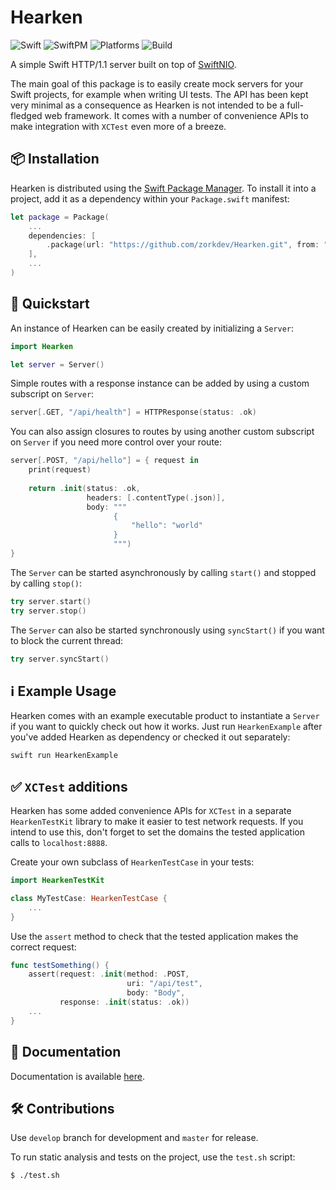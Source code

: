 # Hearken

![Swift](https://img.shields.io/badge/Swift-5.4-orange.svg)
![SwiftPM](https://img.shields.io/badge/SwiftPM-compatible-brightgreen.svg)
![Platforms](https://img.shields.io/badge/Platforms-iOS%20%7C%20watchOS%20%7C%20tvOS%20%7C%20macOS%20%7C%20Linux-blue.svg)
![Build](https://github.com/zorkdev/Hearken/workflows/Build/badge.svg)

A simple Swift HTTP/1.1 server built on top of [SwiftNIO](https://github.com/apple/swift-nio).

The main goal of this package is to easily create mock servers for your Swift projects, for example when writing UI tests. The API has been kept very minimal as a consequence as Hearken is not intended to be a full-fledged web framework. It comes with a number of convenience APIs to make integration with `XCTest` even more of a breeze.

## 📦 Installation

Hearken is distributed using the [Swift Package Manager](https://swift.org/package-manager). To install it into a project, add it as a dependency within your `Package.swift` manifest:

``` swift
let package = Package(
    ...
    dependencies: [
        .package(url: "https://github.com/zorkdev/Hearken.git", from: "0.1.4")
    ],
    ...
)
```

## 🚀 Quickstart

An instance of Hearken can be easily created by initializing a `Server`:

``` swift
import Hearken

let server = Server()
```

Simple routes with a response instance can be added by using a custom subscript on `Server`:

``` swift
server[.GET, "/api/health"] = HTTPResponse(status: .ok)
```

You can also assign closures to routes by using another custom subscript on `Server` if you need more control over your route:

``` swift
server[.POST, "/api/hello"] = { request in
    print(request)
    
    return .init(status: .ok,
                 headers: [.contentType(.json)],
                 body: """
                       {
                           "hello": "world"
                       }
                       """)
}
```

The `Server` can be started asynchronously by calling `start()` and stopped by calling `stop()`:

``` swift
try server.start()
try server.stop()
```

The `Server` can also be started synchronously using `syncStart()` if you want to block the current thread:

``` swift
try server.syncStart()
```

## ℹ️  Example Usage

Hearken comes with an example executable product to instantiate a `Server` if you want to quickly check out how it works. Just run `HearkenExample` after you've added Hearken as dependency or checked it out separately:

``` bash
swift run HearkenExample
```

## ✅ `XCTest` additions

Hearken has some added convenience APIs for `XCTest` in a separate `HearkenTestKit` library to make it easier to test network requests. If you intend to use this, don't forget to set the domains the tested application calls to `localhost:8888`.

Create your own subclass of `HearkenTestCase` in your tests:

``` swift
import HearkenTestKit

class MyTestCase: HearkenTestCase {
    ...
}
```

Use the `assert` method to check that the tested application makes the correct request:

``` swift
func testSomething() {
    assert(request: .init(method: .POST,
                          uri: "/api/test",
                          body: "Body",
           response: .init(status: .ok))
    ...
}
```

## 📖 Documentation

Documentation is available [here](https://zorkdev.github.io/Hearken/).

## 🛠 Contributions

Use `develop` branch for development and `master` for release.

To run static analysis and tests on the project, use the `test.sh` script:

``` bash
$ ./test.sh
```

